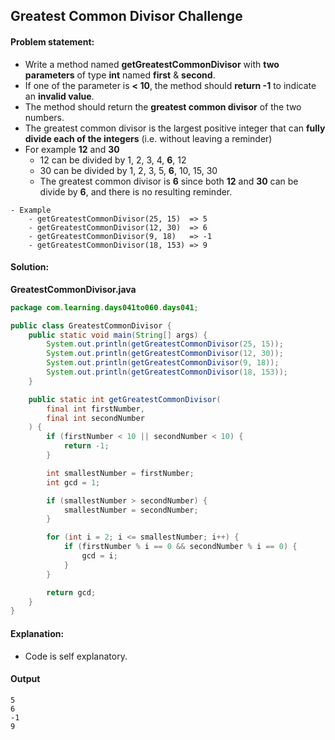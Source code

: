 Greatest Common Divisor Challenge
--

#### Problem statement:

- Write a method named **getGreatestCommonDivisor** with **two parameters** of type **int** named **first** & **second**.
- If one of the parameter is **< 10**, the method should **return -1** to indicate an **invalid value**.
- The method should return the **greatest common divisor** of the two numbers.
- The greatest common divisor is the largest positive integer that can **fully divide each of the integers** (i.e. without leaving a reminder)
- For example **12** and **30**
	- 12 can be divided by 1, 2, 3, 4, **6**, 12
	- 30 can be divided by 1, 2, 3, 5, **6**, 10, 15, 30	
	- The greatest common divisor is **6** since both **12** and **30** can be divide by **6**, and there is no resulting reminder.

```
- Example
	- getGreatestCommonDivisor(25, 15)	=> 5
	- getGreatestCommonDivisor(12, 30)	=> 6
	- getGreatestCommonDivisor(9, 18)	=> -1
	- getGreatestCommonDivisor(18, 153)	=> 9
```

#### Solution:
**GreatestCommonDivisor.java**
```java
package com.learning.days041to060.days041;

public class GreatestCommonDivisor {
    public static void main(String[] args) {
        System.out.println(getGreatestCommonDivisor(25, 15));
        System.out.println(getGreatestCommonDivisor(12, 30));
        System.out.println(getGreatestCommonDivisor(9, 18));
        System.out.println(getGreatestCommonDivisor(18, 153));
    }

    public static int getGreatestCommonDivisor(
        final int firstNumber,
        final int secondNumber
    ) {
        if (firstNumber < 10 || secondNumber < 10) {
            return -1;
        }

        int smallestNumber = firstNumber;
        int gcd = 1;

        if (smallestNumber > secondNumber) {
            smallestNumber = secondNumber;
        }

        for (int i = 2; i <= smallestNumber; i++) {
            if (firstNumber % i == 0 && secondNumber % i == 0) {
                gcd = i;
            }
        }

        return gcd;
    }
}
```

#### Explanation:

- Code is self explanatory.
 
#### Output
 ```
5
6
-1
9
```